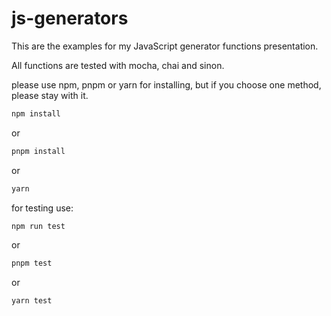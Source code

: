 # js-generators
This are the examples for my JavaScript generator functions presentation.

All functions are tested with mocha, chai and sinon.


please use npm, pnpm or yarn for installing, but if you choose one method, please stay with it.

```javascript
npm install
```
or
```javascript
pnpm install
```
or
```javascript
yarn
```


for testing use:

```javascript
npm run test
```
or
```javascript
pnpm test
```
or
```javascript
yarn test
```

